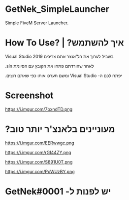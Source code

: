 # GetNek_SimpleLauncher
Simple FiveM Server Launcher.

# How To Use? | ?איך להשתמש
Visual Studio 2019 בשביל לערוך את הל'אנצר אתם צריכים

.sln לאחר שהורדתם פתחו את הקובץ עם הסיומת

.ומשם תערכו אותו כפי שאתם רוצים Visual Studio -יפתח לכם ה

# Screenshot

https://i.imgur.com/7bxndTD.png

# ?מעוניינים בלאנצ'ר יותר טוב

https://i.imgur.com/EERwwgc.png

https://i.imgur.com/rGI44ZY.png

https://i.imgur.com/S891U0T.png

https://i.imgur.com/PoWUzBY.png

# GetNek#0001 -יש לפנות ל
